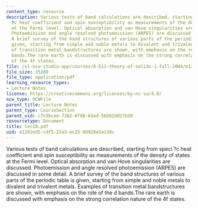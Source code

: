 ```yaml
---
content_type: resource
description: Various tests of band calculations are described, starting from speci
  ?c heat coefficient and spin susceptibility as measurements of the density of states
  at the Fermi level. Optical absorption and van Hove singularities are discussed.
  Photoemission and angle resolved photoemission (ARPES) are discussed in some detail.
  A brief survey of the band structures of various parts of the periodic table is
  given, starting from simple and noble metals to divalent and trivalent metals. Examples
  of transition metal bandstructures are shown, with emphasis on the role of the d
  bands.The rare earth is discussed with emphasis on the strong correlation nature
  of the 4f states.
file: /ol-ocw-studio-app/courses/8-511-theory-of-solids-i-fall-2004/e1282ed5cdf523a3ec2509928e5a138c_lec10.pdf
file_size: 35289
file_type: application/pdf
learning_resource_types:
- Lecture Notes
license: https://creativecommons.org/licenses/by-nc-sa/4.0/
ocw_type: OCWFile
parent_title: Lecture Notes
parent_type: CourseSection
parent_uid: c7c5bcee-7362-6f08-b1ed-5b562dd27b30
resourcetype: Document
title: lec10.pdf
uid: e1282ed5-cdf5-23a3-ec25-09928e5a138c
---
```

Various tests of band calculations are described, starting from speci ?c heat coefficient and spin susceptibility as measurements of the density of states at the Fermi level. Optical absorption and van Hove singularities are discussed. Photoemission and angle resolved photoemission (ARPES) are discussed in some detail. A brief survey of the band structures of various parts of the periodic table is given, starting from simple and noble metals to divalent and trivalent metals. Examples of transition metal bandstructures are shown, with emphasis on the role of the d bands.The rare earth is discussed with emphasis on the strong correlation nature of the 4f states.